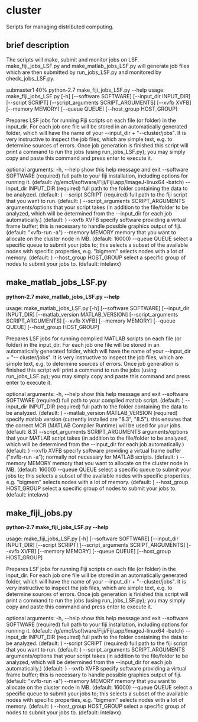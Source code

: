 # cluster
Scripts for managing distributed computing. 

## brief description
The scripts will make, submit and monitor jobs on LSF.
make_fiji_jobs_LSF.py and make_matlab_jobs_LSF.py will generate job files which are then submitted by run_jobs_LSF.py and monitored by check_jobs_LSF.py.

submaster1 40% python-2.7 make_fiji_jobs_LSF.py --help
usage: make_fiji_jobs_LSF.py [-h] [--software SOFTWARE]
                             [--input_dir INPUT_DIR] [--script SCRIPT]
                             [--script_arguments SCRIPT_ARGUMENTS]
                             [--xvfb XVFB] [--memory MEMORY] [--queue QUEUE]
                             [--host_group HOST_GROUP]

Prepares LSF jobs for running Fiji scripts on each file (or folder) in the
input_dir. For each job one file will be stored in an automatically generated
folder, which will have the name of your --input_dir + "--cluster/jobs". It is
very instructive to inspect the job files, which are simple text, e.g. to
determine sources of errors. Once job generation is finished this script will
print a command to run the jobs (using run_jobs_LSF.py); you may simply copy
and paste this command and press enter to execute it.

optional arguments:
  -h, --help            show this help message and exit
  --software SOFTWARE   (required) full path to your fiji installation,
                        including options for running it. (default:
                        /g/emcf/software/Fiji/Fiji.app/ImageJ-linux64 -batch)
  --input_dir INPUT_DIR
                        (required) full path to the folder containing the data
                        to be analyzed. (default: )
  --script SCRIPT       (required) full path to the fiji script that you want
                        to run. (default: )
  --script_arguments SCRIPT_ARGUMENTS
                        arguments/options that your script takes (in addition
                        to the file/folder to be analyzed, which will be
                        determined from the --input_dir for each job
                        automatically.) (default: )
  --xvfb XVFB           specify software providing a virtual frame buffer;
                        this is necessary to handle possible graphics output
                        of fiji. (default: "xvfb-run -a")
  --memory MEMORY       memory that you want to allocate on the cluster node
                        in MB. (default: 16000)
  --queue QUEUE         select a specific queue to submit your jobs to; this
                        selects a subset of the available nodes with specific
                        properties, e.g. "bigmem" selects nodes with a lot of
                        memory. (default: )
  --host_group HOST_GROUP
                        select a specific group of nodes to submit your jobs
                        to. (default: intelavx)


## make_matlab_jobs_LSF.py

__python-2.7 make_matlab_jobs_LSF.py --help__

usage: make_matlab_jobs_LSF.py [-h] [--software SOFTWARE]
                               [--input_dir INPUT_DIR]
                               [--matlab_version MATLAB_VERSION]
                               [--script_arguments SCRIPT_ARGUMENTS]
                               [--xvfb XVFB] [--memory MEMORY] [--queue QUEUE]
                               [--host_group HOST_GROUP]

Prepares LSF jobs for running complied MATLAB scripts on each file (or folder)
in the input_dir. For each job one file will be stored in an automatically
generated folder, which will have the name of your --input_dir + "--
cluster/jobs". It is very instructive to inspect the job files, which are
simple text, e.g. to determine sources of errors. Once job generation is
finished this script will print a command to run the jobs (using
run_jobs_LSF.py); you may simply copy and paste this command and press enter
to execute it.

optional arguments:
  -h, --help            show this help message and exit
  --software SOFTWARE   (required) full path to your compiled matlab script.
                        (default: )
  --input_dir INPUT_DIR
                        (required) full path to the folder containing the data
                        to be analyzed. (default: )
  --matlab_version MATLAB_VERSION
                        (required) specify matlab version (currently installed
                        are "8.3", "8.5"). this ensures that the correct MCR
                        (MATLAB Compiler Runtime) will be used for your jobs.
                        (default: 8.3)
  --script_arguments SCRIPT_ARGUMENTS
                        arguments/options that your MATLAB script takes (in
                        addition to the file/folder to be analyzed, which will
                        be determined from the --input_dir for each job
                        automatically.) (default: )
  --xvfb XVFB           specify software providing a virtual frame buffer
                        ("xvfb-run -a"); normally not necessary for MATLAB
                        scripts. (default: )
  --memory MEMORY       memory that you want to allocate on the cluster node
                        in MB. (default: 16000)
  --queue QUEUE         select a specific queue to submit your jobs to; this
                        selects a subset of the available nodes with specific
                        properties, e.g. "bigmem" selects nodes with a lot of
                        memory. (default: )
  --host_group HOST_GROUP
                        select a specific group of nodes to submit your jobs
                        to. (default: intelavx)

## make_fiji_jobs.py

__python-2.7 make_fiji_jobs_LSF.py --help__

usage: make_fiji_jobs_LSF.py [-h] [--software SOFTWARE]
                             [--input_dir INPUT_DIR] [--script SCRIPT]
                             [--script_arguments SCRIPT_ARGUMENTS]
                             [--xvfb XVFB] [--memory MEMORY] [--queue QUEUE]
                             [--host_group HOST_GROUP]

Prepares LSF jobs for running Fiji scripts on each file (or folder) in the
input_dir. For each job one file will be stored in an automatically generated
folder, which will have the name of your --input_dir + "--cluster/jobs". It is
very instructive to inspect the job files, which are simple text, e.g. to
determine sources of errors. Once job generation is finished this script will
print a command to run the jobs (using run_jobs_LSF.py); you may simply copy
and paste this command and press enter to execute it.

optional arguments:
  -h, --help            show this help message and exit
  --software SOFTWARE   (required) full path to your fiji installation,
                        including options for running it. (default:
                        /g/emcf/software/Fiji/Fiji.app/ImageJ-linux64 -batch)
  --input_dir INPUT_DIR
                        (required) full path to the folder containing the data
                        to be analyzed. (default: )
  --script SCRIPT       (required) full path to the fiji script that you want
                        to run. (default: )
  --script_arguments SCRIPT_ARGUMENTS
                        arguments/options that your script takes (in addition
                        to the file/folder to be analyzed, which will be
                        determined from the --input_dir for each job
                        automatically.) (default: )
  --xvfb XVFB           specify software providing a virtual frame buffer;
                        this is necessary to handle possible graphics output
                        of fiji. (default: "xvfb-run -a")
  --memory MEMORY       memory that you want to allocate on the cluster node
                        in MB. (default: 16000)
  --queue QUEUE         select a specific queue to submit your jobs to; this
                        selects a subset of the available nodes with specific
                        properties, e.g. "bigmem" selects nodes with a lot of
                        memory. (default: )
  --host_group HOST_GROUP
                        select a specific group of nodes to submit your jobs
                        to. (default: intelavx)


 
